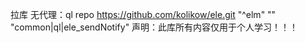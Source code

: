 拉库
无代理：ql repo https://github.com/kolikow/ele.git "^elm" "" "common|ql|ele_sendNotify"
声明：此库所有内容仅用于个人学习！！！
